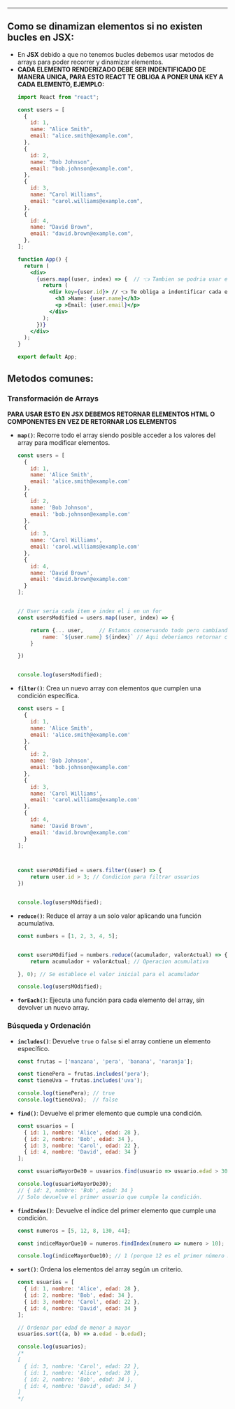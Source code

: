 
---
## Como se dinamizan elementos si no existen bucles en JSX:

- En **JSX** debido a que no tenemos bucles debemos usar metodos de arrays para poder recorrer y dinamizar elementos.
- **CADA ELEMENTO RENDERIZADO DEBE SER INDENTIFICADO DE MANERA UNICA, PARA ESTO REACT TE OBLIGA A PONER UNA KEY A CADA ELEMENTO, EJEMPLO:**
	```jsx
	import React from "react";

	const users = [
	  {
	    id: 1,
	    name: "Alice Smith",
	    email: "alice.smith@example.com",
	  },
	  {
	    id: 2,
	    name: "Bob Johnson",
	    email: "bob.johnson@example.com",
	  },
	  {
	    id: 3,
	    name: "Carol Williams",
	    email: "carol.williams@example.com",
	  },
	  {
	    id: 4,
	    name: "David Brown",
	    email: "david.brown@example.com",
	  },
	];
	
	function App() {
	  return (
	    <div>
	      {users.map((user, index) => {  // 👈 Tambien se podria usar el index para indenficar de manera unicauu
	        return (
	          <div key={user.id}> // 👈 Te obliga a indentificar cada elemento. 
	            <h3 >Name: {user.name}</h3>
	            <p >Email: {user.email}</p>
	          </div>
	        );
	      })}
	    </div>
	  );
	}
	
	export default App;
	```

## Metodos comunes:
### Transformación de Arrays

**PARA USAR ESTO EN JSX DEBEMOS RETORNAR ELEMENTOS HTML O COMPONENTES EN VEZ DE RETORNAR LOS ELEMENTOS**
- **`map()`**:  Recorre todo el array siendo posible acceder a los valores del array para modificar elementos.
	```javascript
	const users = [
	  {
	    id: 1,
	    name: 'Alice Smith',
	    email: 'alice.smith@example.com'
	  },
	  {
	    id: 2,
	    name: 'Bob Johnson',
	    email: 'bob.johnson@example.com'
	  },
	  {
	    id: 3,
	    name: 'Carol Williams',
	    email: 'carol.williams@example.com'
	  },
	  {
	    id: 4,
	    name: 'David Brown',
	    email: 'david.brown@example.com'
	  }
	];
	
	
	// User seria cada item e index el i en un for
	const usersModified = users.map((user, index) => {
	
	    return {... user,     // Estamos conservando todo pero cambiando el nombre de cada usuario
	        name: `${user.name} ${index}` // Aqui deberiamos retornar componentes de HTML
	    }
	
	})
	
	
	console.log(usersModified);
	```


- **`filter()`**: Crea un nuevo array con elementos que cumplen una condición específica.
	
	```javascript
	const users = [
	  {
	    id: 1,
	    name: 'Alice Smith',
	    email: 'alice.smith@example.com'
	  },
	  {
	    id: 2,
	    name: 'Bob Johnson',
	    email: 'bob.johnson@example.com'
	  },
	  {
	    id: 3,
	    name: 'Carol Williams',
	    email: 'carol.williams@example.com'
	  },
	  {
	    id: 4,
	    name: 'David Brown',
	    email: 'david.brown@example.com'
	  }
	];
	
	
	
	const usersMOdified = users.filter((user) => {
	    return user.id > 3; // Condicion para filtrar usuarios
	})
	
	
	console.log(usersMOdified);
	```

- **`reduce()`**: Reduce el array a un solo valor aplicando una función acumulativa.
	```javascript
	const numbers = [1, 2, 3, 4, 5];
	
	
	const usersMOdified = numbers.reduce((acumulador, valorActual) => {
	    return acumulador + valorActual; // Operacion acumulativa
	
	}, 0); // Se establece el valor inicial para el acumulador
	
	console.log(usersMOdified);
	```

- **`forEach()`**: Ejecuta una función para cada elemento del array, sin devolver un nuevo array.

### Búsqueda y Ordenación
- **`includes()`**: Devuelve `true` o `false` si el array contiene un elemento específico.
	```javascript
	const frutas = ['manzana', 'pera', 'banana', 'naranja'];
	
	const tienePera = frutas.includes('pera');
	const tieneUva = frutas.includes('uva');
	
	console.log(tienePera); // true
	console.log(tieneUva);  // false
	
	```


- **`find()`**: Devuelve el primer elemento que cumple una condición.
	```javascript
	const usuarios = [
	  { id: 1, nombre: 'Alice', edad: 28 },
	  { id: 2, nombre: 'Bob', edad: 34 },
	  { id: 3, nombre: 'Carol', edad: 22 },
	  { id: 4, nombre: 'David', edad: 34 }
	];
	
	const usuarioMayorDe30 = usuarios.find(usuario => usuario.edad > 30);
	
	console.log(usuarioMayorDe30); 
	// { id: 2, nombre: 'Bob', edad: 34 }
	// Solo devuelve el primer usuario que cumple la condición.
	```

- **`findIndex()`**: Devuelve el índice del primer elemento que cumple una condición.
	```javascript
	const numeros = [5, 12, 8, 130, 44];
	
	const indiceMayorQue10 = numeros.findIndex(numero => numero > 10);
	
	console.log(indiceMayorQue10); // 1 (porque 12 es el primer número mayor que 10)

	```

- **`sort()`**: Ordena los elementos del array según un criterio.
	```javascript
	const usuarios = [
	  { id: 1, nombre: 'Alice', edad: 28 },
	  { id: 2, nombre: 'Bob', edad: 34 },
	  { id: 3, nombre: 'Carol', edad: 22 },
	  { id: 4, nombre: 'David', edad: 34 }
	];
	
	// Ordenar por edad de menor a mayor
	usuarios.sort((a, b) => a.edad - b.edad);
	
	console.log(usuarios);
	/*
	[
	  { id: 3, nombre: 'Carol', edad: 22 },
	  { id: 1, nombre: 'Alice', edad: 28 },
	  { id: 2, nombre: 'Bob', edad: 34 },
	  { id: 4, nombre: 'David', edad: 34 }
	]
	*/
	```
